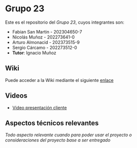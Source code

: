 # Grupo 23

Este es el repositorio del *Grupo 23*, cuyos integrantes son:

* Fabian San Martin - 202304650-7
* Nicolás Muñoz  - 202273641-0
* Arturo Almonacid - 202373515-9
* Sergio Cárcamo - 202273512-0
* **Tutor**: Ignacio Muñoz

## Wiki

Puede acceder a la Wiki mediante el siguiente [enlace](https://github.com/frostodev/GRUPO23-2025-PROYINF/wiki)

## Videos

* [Video presentación cliente](https://aula.usm.cl/pluginfile.php/7621199/mod_resource/content/2/video1352931478.mp4)

## Aspectos técnicos relevantes

_Todo aspecto relevante cuando para poder usar el proyecto o consideraciones del proyecto base a ser entregado_